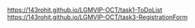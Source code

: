 https://143rohit.github.io/LGMVIP-OCT/task1-ToDoList
https://143rohit.github.io/LGMVIP-OCT/task3-RegistrationForm
